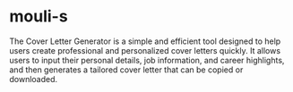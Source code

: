 # mouli-s
The Cover Letter Generator is a simple and efficient tool designed to help users create professional and personalized cover letters quickly. It allows users to input their personal details, job information, and career highlights, and then generates a tailored cover letter that can be copied or downloaded.
